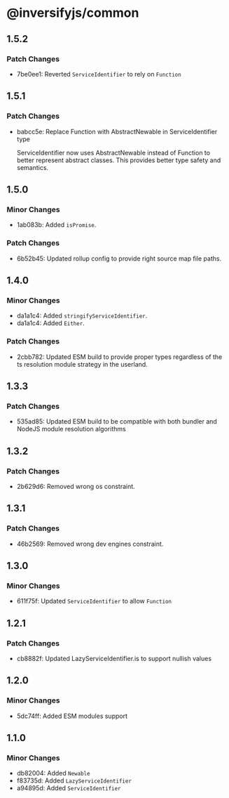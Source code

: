 # @inversifyjs/common

## 1.5.2

### Patch Changes

- 7be0ee1: Reverted `ServiceIdentifier` to rely on `Function`

## 1.5.1

### Patch Changes

- babcc5e: Replace Function with AbstractNewable in ServiceIdentifier type

  ServiceIdentifier now uses AbstractNewable instead of Function to better represent abstract classes. This provides better type safety and semantics.

## 1.5.0

### Minor Changes

- 1ab083b: Added `isPromise`.

### Patch Changes

- 6b52b45: Updated rollup config to provide right source map file paths.

## 1.4.0

### Minor Changes

- da1a1c4: Added `stringifyServiceIdentifier`.
- da1a1c4: Added `Either`.

### Patch Changes

- 2cbb782: Updated ESM build to provide proper types regardless of the ts resolution module strategy in the userland.

## 1.3.3

### Patch Changes

- 535ad85: Updated ESM build to be compatible with both bundler and NodeJS module resolution algorithms

## 1.3.2

### Patch Changes

- 2b629d6: Removed wrong os constraint.

## 1.3.1

### Patch Changes

- 46b2569: Removed wrong dev engines constraint.

## 1.3.0

### Minor Changes

- 611f75f: Updated `ServiceIdentifier` to allow `Function`

## 1.2.1

### Patch Changes

- cb8882f: Updated LazyServiceIdentifier.is to support nullish values

## 1.2.0

### Minor Changes

- 5dc74ff: Added ESM modules support

## 1.1.0

### Minor Changes

- db82004: Added `Newable`
- f83735d: Added `LazyServiceIdentifier`
- a94895d: Added `ServiceIdentifier`
